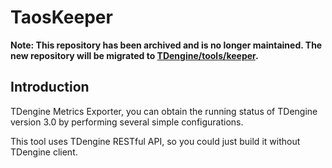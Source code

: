 # TaosKeeper

**Note: This repository has been archived and is no longer maintained. The new repository will be migrated to [TDengine/tools/keeper](https://github.com/taosdata/TDengine/tree/main/tools/keeper).**

## Introduction

TDengine Metrics Exporter, you can obtain the running status of TDengine version 3.0 by performing several simple configurations.

This tool uses TDengine RESTful API, so you could just build it without TDengine client.

